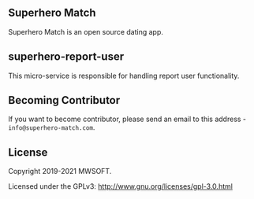 ## Superhero Match
Superhero Match is an open source dating app.

## superhero-report-user
This micro-service is responsible for handling report user functionality. 

## Becoming Contributor
If you want to become contributor, please send an email to this address - `info@superhero-match.com`.

## License
Copyright 2019-2021 MWSOFT.

Licensed under the GPLv3: http://www.gnu.org/licenses/gpl-3.0.html